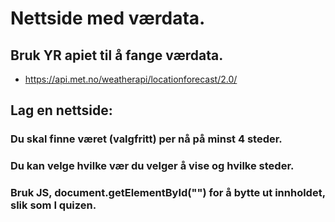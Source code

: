 # Nettside med værdata.

## Bruk YR apiet til å fange værdata.​

- https://api.met.no/weatherapi/locationforecast/2.0/​

## Lag en nettside:​

### Du skal finne været (valgfritt) per nå på minst 4 steder. ​

### Du kan velge hvilke vær du velger å vise og hvilke steder. ​

### Bruk JS, document.getElementById("") for å bytte ut innholdet, slik som I quizen. 
